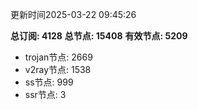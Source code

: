 更新时间2025-03-22 09:45:26

**总订阅: 4128**
**总节点: 15408**
**有效节点: 5209**
- trojan节点: 2669
- v2ray节点: 1538
- ss节点: 999
- ssr节点: 3
